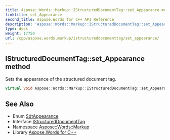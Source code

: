 ```yaml
---
title: Aspose::Words::Markup::IStructuredDocumentTag::set_Appearance method
linktitle: set_Appearance
second_title: Aspose.Words for C++ API Reference
description: 'Aspose::Words::Markup::IStructuredDocumentTag::set_Appearance method. Sets the appearance of the structured document tag in C++.'
type: docs
weight: 17750
url: /cpp/aspose.words.markup/istructureddocumenttag/set_appearance/
---
```

## IStructuredDocumentTag::set_Appearance method


Sets the appearance of the structured document tag.

```cpp
virtual void Aspose::Words::Markup::IStructuredDocumentTag::set_Appearance(Aspose::Words::Markup::SdtAppearance value)=0
```

## See Also

* Enum [SdtAppearance](../../sdtappearance/)
* Interface [IStructuredDocumentTag](../)
* Namespace [Aspose::Words::Markup](../../)
* Library [Aspose.Words for C++](../../../)
